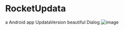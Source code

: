 # RocketUpdata
a Android app UpdataVersion beautiful Dialog
![image](https://github.com/PangHaHa12138/RocketUpdata/app/res/drawable-hdpi/Screenshot_1496394969)


